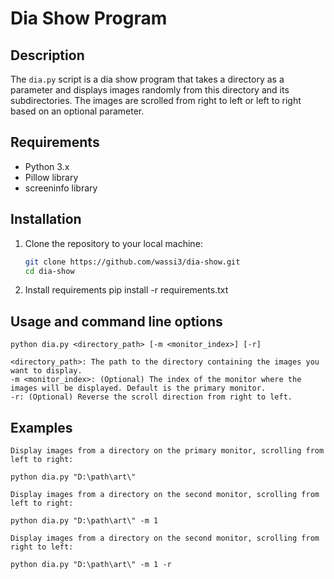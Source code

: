 # Dia Show Program

## Description

The `dia.py` script is a dia show program that takes a directory as a parameter and displays images randomly from this directory and its subdirectories. The images are scrolled from right to left or left to right based on an optional parameter.

## Requirements

- Python 3.x
- Pillow library
- screeninfo library

## Installation

1. Clone the repository to your local machine:
   ```sh
   git clone https://github.com/wassi3/dia-show.git
   cd dia-show

2. Install requirements
    pip install -r requirements.txt

## Usage and command line options

    python dia.py <directory_path> [-m <monitor_index>] [-r]

    <directory_path>: The path to the directory containing the images you want to display.
    -m <monitor_index>: (Optional) The index of the monitor where the images will be displayed. Default is the primary monitor.
    -r: (Optional) Reverse the scroll direction from right to left.


## Examples

    Display images from a directory on the primary monitor, scrolling from left to right:

    python dia.py "D:\path\art\"

    Display images from a directory on the second monitor, scrolling from left to right:

    python dia.py "D:\path\art\" -m 1

    Display images from a directory on the second monitor, scrolling from right to left:

    python dia.py "D:\path\art\" -m 1 -r